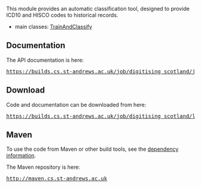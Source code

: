 This module provides an automatic classification tool, designed to provide ICD10 and HISCO codes to historical records.

* main classes: [TrainAndClassify](https://builds.cs.st-andrews.ac.uk/job/digitising_scotland/javadoc/uk/ac/standrews/cs/digitising_scotland/parser/pipeline/TrainAndMultiplyClassify.html)

## Documentation

The API documentation is here:

<div class="source">
    <pre><a href="https://builds.cs.st-andrews.ac.uk/job/digitising_scotland/javadoc/index.html?uk/ac/standrews/cs/digitising_scotland/record_classification/package-summary.html">https://builds.cs.st-andrews.ac.uk/job/digitising_scotland/javadoc/</a></pre>
</div>

## Download

Code and documentation can be downloaded from here:

<div class="source">
    <pre><a href="https://builds.cs.st-andrews.ac.uk/job/digitising_scotland/lastSuccessfulBuild/artifact/record_classification/target/">https://builds.cs.st-andrews.ac.uk/job/digitising_scotland/lastSuccessfulBuild/artifact/record_classification/target/</a></pre>
</div>

## Maven

To use the code from Maven or other build tools, see the [dependency information](dependency-info.html).

The Maven repository is here:

<div class="source">
    <pre><a href="http://maven.cs.st-andrews.ac.uk">http://maven.cs.st-andrews.ac.uk</a></pre>
</div>
